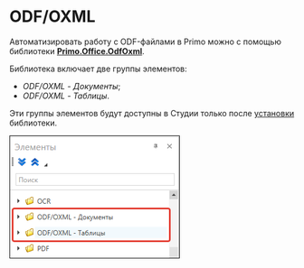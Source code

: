 # ODF/OXML

Автоматизировать работу с ODF-файлами в Primo можно c помощью библиотеки [**Primo.Office.OdfOxml**](https://www.nuget.org/packages/Primo.Office.OdfOxml).

Библиотека включает две группы элементов:
* *ODF/OXML - Документы*;
* *ODF/OXML - Таблицы*.

Эти группы элементов будут доступны в Студии только после [установки](https://docs.primo-rpa.ru/primo-rpa/primo-studio/projects/manage-dependencies) библиотеки. 

![](<../../../.gitbook/assets1/windows_items/library-odf.png>)


